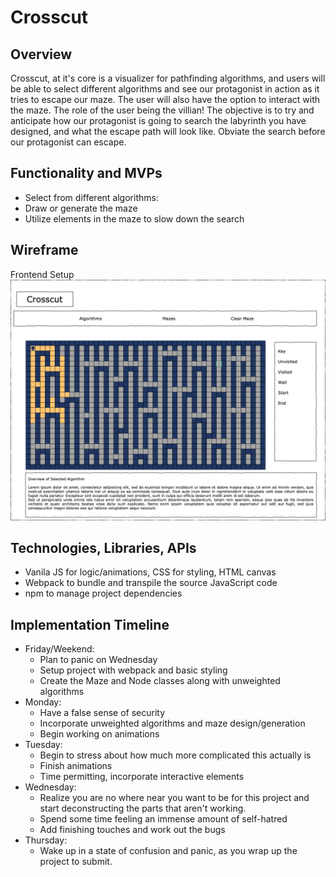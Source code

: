 # Crosscut

## Overview 

Crosscut, at it's core is a visualizer for pathfinding algorithms, and users will be able to select different algorithms and see our protagonist in action as it tries to escape our maze. 
The user will also have the option to interact with the maze. The role of the user being the villian! The objective is to try and anticipate how our protagonist is going to search the labyrinth you have designed, and what the escape path will look like. Obviate the search before our protagonist can escape. 

## Functionality and MVPs

- Select from different algorithms: 
- Draw or generate the maze
- Utilize elements in the maze to slow down the search

## Wireframe

Frontend Setup
![Wireframe](./wireframe.png)

## Technologies, Libraries, APIs

- Vanila JS for logic/animations, CSS for styling, HTML canvas
- Webpack to bundle and transpile the source JavaScript code
- npm to manage project dependencies 


## Implementation Timeline

- Friday/Weekend: 
    - Plan to panic on Wednesday
    - Setup project with webpack and basic styling
    - Create the Maze and Node classes along with unweighted algorithms 
- Monday: 
    - Have a false sense of security
    - Incorporate unweighted algorithms and maze design/generation
    - Begin working on animations
- Tuesday:
    - Begin to stress about how much more complicated this actually is
    - Finish animations
    - Time permitting, incorporate interactive elements
- Wednesday:
    - Realize you are no where near you want to be for this project and start deconstructing the parts that aren't working. 
    - Spend some time feeling an immense amount of self-hatred 
    - Add finishing touches and work out the bugs
- Thursday: 
    - Wake up in a state of confusion and panic, as you wrap up the project to submit. 


